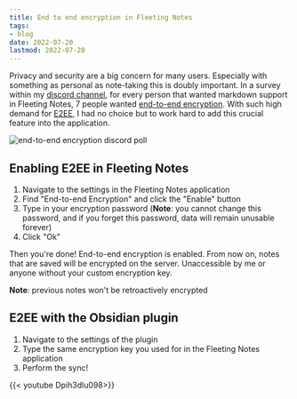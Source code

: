 ```yaml
---
title: End to end encryption in Fleeting Notes
tags:
- blog
date: 2022-07-20
lastmod: 2022-07-20
---
```


Privacy and security are a big concern for many users. Especially with something as personal as note-taking this is doubly important. In a survey within my [discord channel](https://discord.gg/xrj6yuGNmx), for every person that wanted markdown support in Fleeting Notes, 7 people wanted [end-to-end encryption](../notes/end-to-end%20encryption.md). With such high demand for [E2EE](../notes/end-to-end%20encryption.md), I had no choice but to work hard to add this crucial feature into the application.

![end-to-end encryption discord poll](posts/img/e2e-discord-poll.png)

## Enabling E2EE in Fleeting Notes

1. Navigate to the settings in the Fleeting Notes application 
1. Find "End-to-end Encryption" and click the "Enable" button
1. Type in your encryption password (**Note**: you cannot change this password, and if you forget this password, data will remain unusable forever)
1. Click "Ok"

Then you're done! End-to-end encryption is enabled. From now on, notes that are saved will be encrypted on the server. Unaccessible by me or anyone without your custom encryption key. 

**Note**: previous notes won't be retroactively encrypted

## E2EE with the Obsidian plugin

1. Navigate to the settings of the plugin
1. Type the same encryption key you used for in the Fleeting Notes application
1. Perform the sync!

{{\< youtube Dpih3dlu098>}}
